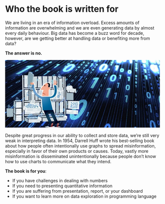 # Who the book is written for

We are living in an era of  information overload. Excess amounts of information are overwhelming and we are even generating data by almost every daily behaviour. Big data has become a buzz word for decade, however, are we getting better at handling data or benefiting more  from data?

**The  answer is no.**

![](.gitbook/assets/oie_l2rsv28u6igf.jpg)

Despite great progress in our ability to collect and store data, we’re still very weak in interpreting data. In 1954, Darrell Huff wrote his best-selling book about how people often intentionally use graphs to spread misinformation, especially in favor of their own products or causes. Today, vastly more misinformation is disseminated unintentionally because people don’t know how to use charts to communicate what they intend.



**The  book is for you**:

* If you have challenges in dealing with numbers
* If you need to presenting quantitative information
* If you are suffering from presentation, report, or your dashboard
* If you want to learn more on data exploration in programming language

